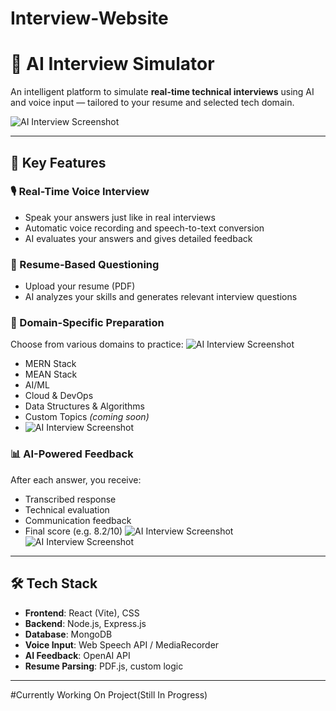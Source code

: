 # Interview-Website
# 🤖 AI Interview Simulator

An intelligent platform to simulate **real-time technical interviews** using AI and voice input — tailored to your resume and selected tech domain.

![AI Interview Screenshot](./Frontend/src/assets/ss/s1.png)

---

## 🌟 Key Features

### 🎙️ Real-Time Voice Interview
- Speak your answers just like in real interviews
- Automatic voice recording and speech-to-text conversion
- AI evaluates your answers and gives detailed feedback

### 📂 Resume-Based Questioning
- Upload your resume (PDF)
- AI analyzes your skills and generates relevant interview questions

### 🧪 Domain-Specific Preparation
Choose from various domains to practice:
![AI Interview Screenshot](./Frontend/src/assets/ss/s6.png)
- MERN Stack  
- MEAN Stack  
- AI/ML  
- Cloud & DevOps  
- Data Structures & Algorithms  
- Custom Topics *(coming soon)*
- ![AI Interview Screenshot](./Frontend/src/assets/ss/s5.png)

### 📊 AI-Powered Feedback
After each answer, you receive:
- Transcribed response  
- Technical evaluation  
- Communication feedback  
- Final score (e.g. 8.2/10)
![AI Interview Screenshot](./Frontend/src/assets/ss/s4.png)
![AI Interview Screenshot](./Frontend/src/assets/ss/s2.png)
---

## 🛠 Tech Stack

- **Frontend**: React (Vite), CSS
- **Backend**: Node.js, Express.js
- **Database**: MongoDB
- **Voice Input**: Web Speech API / MediaRecorder
- **AI Feedback**: OpenAI API
- **Resume Parsing**: PDF.js, custom logic

---
#Currently Working On Project(Still In Progress)


